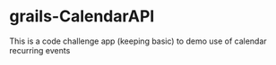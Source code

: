 # grails-CalendarAPI
This is a code challenge app (keeping basic) to demo use of calendar recurring events
